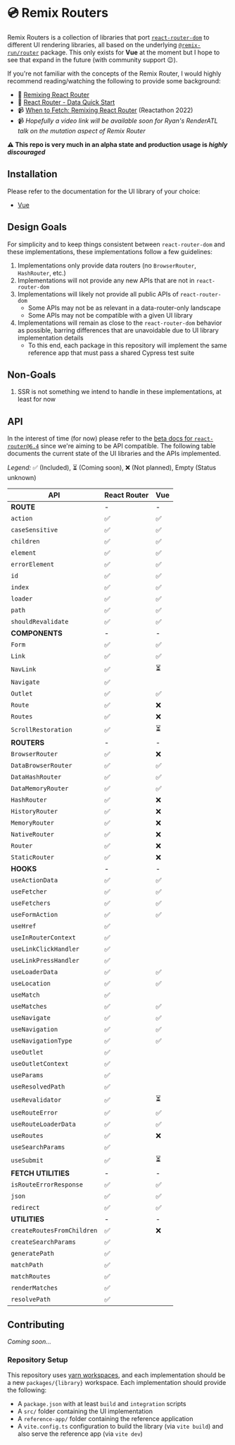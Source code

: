 # 💿 Remix Routers

Remix Routers is a collection of libraries that port [`react-router-dom`][react-router-dom] to different UI rendering libraries, all based on the underlying [`@remix-run/router`][remix-router] package. This only exists for **Vue** at the moment but I hope to see that expand in the future (with community support 😉).

If you're not familiar with the concepts of the Remix Router, I would highly recommend reading/watching the following to provide some background:

- 📖 [Remixing React Router][remixing-react-router]
- 📖 [React Router - Data Quick Start][data-quick-start]
- 📹 [When to Fetch: Remixing React Router][when-to-fetch] (Reactathon 2022)
- 📹 _Hopefully a video link will be available soon for Ryan's RenderATL talk on the mutation aspect of Remix Router_

**⚠️ This repo is very much in an alpha state and production usage is _highly discouraged_**

## Installation

Please refer to the documentation for the UI library of your choice:

- [Vue][vue-readme]

## Design Goals

For simplicity and to keep things consistent between `react-router-dom` and these implementations, these implementations follow a few guidelines:

1. Implementations only provide data routers (no `BrowserRouter`, `HashRouter`, etc.)
2. Implementations will not provide any new APIs that are not in `react-router-dom`
3. Implementations will likely not provide all public APIs of `react-router-dom`
   - Some APIs may not be as relevant in a data-router-only landscape
   - Some APIs may not be compatible with a given UI library
4. Implementations will remain as close to the `react-router-dom` behavior as possible, barring differences that are unavoidable due to UI library implementation details
   - To this end, each package in this repository will implement the same reference app that must pass a shared Cypress test suite

## Non-Goals

1. SSR is not something we intend to handle in these implementations, at least for now

## API

In the interest of time (for now) please refer to the [beta docs for `react-router@6.4`][rr-beta-docs] since we're aiming to be API compatible. The following table documents the current state of the UI libraries and the APIs implemented.

_Legend:_ ✅ (Included), ⏳ (Coming soon), ❌ (Not planned), Empty (Status unknown)

| API                        | React Router | Vue |
| -------------------------- | ------------ | --- |
| **ROUTE**                  | -            | -   |
| `action`                   | ✅           | ✅  |
| `caseSensitive`            | ✅           | ✅  |
| `children`                 | ✅           | ✅  |
| `element`                  | ✅           | ✅  |
| `errorElement`             | ✅           | ✅  |
| `id`                       | ✅           | ✅  |
| `index`                    | ✅           | ✅  |
| `loader`                   | ✅           | ✅  |
| `path`                     | ✅           | ✅  |
| `shouldRevalidate`         | ✅           | ✅  |
| **COMPONENTS**             | -            | -   |
| `Form`                     | ✅           | ✅  |
| `Link`                     | ✅           | ✅  |
| `NavLink`                  | ✅           | ⏳  |
| `Navigate`                 | ✅           |     |
| `Outlet`                   | ✅           | ✅  |
| `Route`                    | ✅           | ❌  |
| `Routes`                   | ✅           | ❌  |
| `ScrollRestoration`        | ✅           | ⏳  |
| **ROUTERS**                | -            | -   |
| `BrowserRouter`            | ✅           | ❌  |
| `DataBrowserRouter`        | ✅           | ✅  |
| `DataHashRouter`           | ✅           | ✅  |
| `DataMemoryRouter`         | ✅           | ✅  |
| `HashRouter`               | ✅           | ❌  |
| `HistoryRouter`            | ✅           | ❌  |
| `MemoryRouter`             | ✅           | ❌  |
| `NativeRouter`             | ✅           | ❌  |
| `Router`                   | ✅           | ❌  |
| `StaticRouter`             | ✅           | ❌  |
| **HOOKS**                  | -            | -   |
| `useActionData`            | ✅           | ✅  |
| `useFetcher`               | ✅           | ✅  |
| `useFetchers`              | ✅           | ✅  |
| `useFormAction`            | ✅           | ✅  |
| `useHref`                  | ✅           |     |
| `useInRouterContext`       | ✅           |     |
| `useLinkClickHandler`      | ✅           |     |
| `useLinkPressHandler`      | ✅           |     |
| `useLoaderData`            | ✅           | ✅  |
| `useLocation`              | ✅           | ✅  |
| `useMatch`                 | ✅           |     |
| `useMatches`               | ✅           | ✅  |
| `useNavigate`              | ✅           | ✅  |
| `useNavigation`            | ✅           | ✅  |
| `useNavigationType`        | ✅           | ✅  |
| `useOutlet`                | ✅           |     |
| `useOutletContext`         | ✅           |     |
| `useParams`                | ✅           |     |
| `useResolvedPath`          | ✅           |     |
| `useRevalidator`           | ✅           | ⏳  |
| `useRouteError`            | ✅           | ✅  |
| `useRouteLoaderData`       | ✅           | ✅  |
| `useRoutes`                | ✅           | ❌  |
| `useSearchParams`          | ✅           |     |
| `useSubmit`                | ✅           | ⏳  |
| **FETCH UTILITIES**        | -            | -   |
| `isRouteErrorResponse`     | ✅           | ✅  |
| `json`                     | ✅           | ✅  |
| `redirect`                 | ✅           | ✅  |
| **UTILITIES**              | -            | -   |
| `createRoutesFromChildren` | ✅           | ❌  |
| `createSearchParams`       | ✅           |     |
| `generatePath`             | ✅           |     |
| `matchPath`                | ✅           |     |
| `matchRoutes`              | ✅           |     |
| `renderMatches`            | ✅           |     |
| `resolvePath`              | ✅           |     |

## Contributing

_Coming soon..._

### Repository Setup

This repository uses [yarn workspaces][workspaces], and each implementation should be a new `packages/{library}` workspace. Each implementation should provide the following:

- A `package.json` with at least `build` and `integration` scripts
- A `src/` folder containing the UI implementation
- A `reference-app/` folder containing the reference application
- A `vite.config.ts` configuration to build the library (via `vite build`) and also serve the reference app (via `vite dev`)

[react-router-dom]: https://www.npmjs.com/package/react-router-dom
[remix-router]: https://www.npmjs.com/package/@remix-run/router
[remixing-react-router]: https://remix.run/blog/remixing-react-router
[data-quick-start]: https://beta.reactrouter.com/en/dev/getting-started/data
[when-to-fetch]: https://www.youtube.com/watch?v=95B8mnhzoCM
[rr-beta-docs]: https://beta.reactrouter.com/en/dev
[workspaces]: https://classic.yarnpkg.com/lang/en/docs/workspaces
[vue-readme]: ./packages/vue#readme
